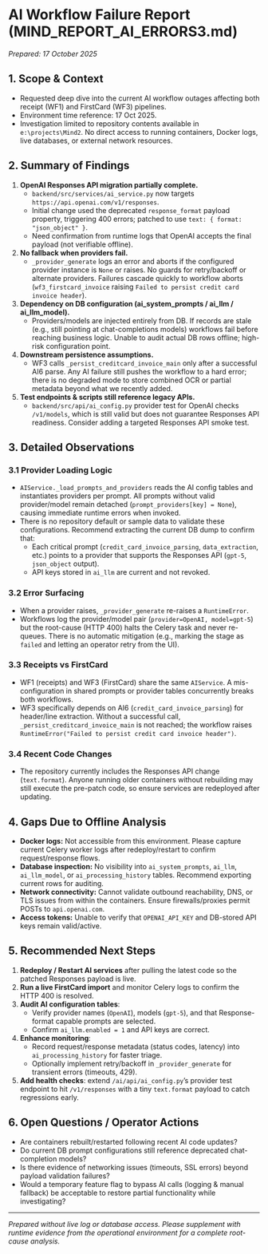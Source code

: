 # AI Workflow Failure Report (MIND_REPORT_AI_ERRORS3.md)
_Prepared: 17 October 2025_

## 1. Scope & Context
- Requested deep dive into the current AI workflow outages affecting both receipt (WF1) and FirstCard (WF3) pipelines.
- Environment time reference: 17 Oct 2025.
- Investigation limited to repository contents available in `e:\projects\Mind2`. No direct access to running containers, Docker logs, live databases, or external network resources.

## 2. Summary of Findings
1. **OpenAI Responses API migration partially complete.**  
   - `backend/src/services/ai_service.py` now targets `https://api.openai.com/v1/responses`.  
   - Initial change used the deprecated `response_format` payload property, triggering 400 errors; patched to use `text: { format: "json_object" }`.  
   - Need confirmation from runtime logs that OpenAI accepts the final payload (not verifiable offline).
2. **No fallback when providers fail.**  
   - `_provider_generate` logs an error and aborts if the configured provider instance is `None` or raises. No guards for retry/backoff or alternate providers. Failures cascade quickly to workflow aborts (`wf3_firstcard_invoice` raising `Failed to persist credit card invoice header`).
3. **Dependency on DB configuration (ai_system_prompts / ai_llm / ai_llm_model).**  
   - Providers/models are injected entirely from DB. If records are stale (e.g., still pointing at chat-completions models) workflows fail before reaching business logic. Unable to audit actual DB rows offline; high-risk configuration point.
4. **Downstream persistence assumptions.**  
   - WF3 calls `_persist_creditcard_invoice_main` only after a successful AI6 parse. Any AI failure still pushes the workflow to a hard error; there is no degraded mode to store combined OCR or partial metadata beyond what we recently added.
5. **Test endpoints & scripts still reference legacy APIs.**  
   - `backend/src/api/ai_config.py` provider test for OpenAI checks `/v1/models`, which is still valid but does not guarantee Responses API readiness. Consider adding a targeted Responses API smoke test.

## 3. Detailed Observations
### 3.1 Provider Loading Logic
- `AIService._load_prompts_and_providers` reads the AI config tables and instantiates providers per prompt. All prompts without valid provider/model remain detached (`prompt_providers[key] = None`), causing immediate runtime errors when invoked.
- There is no repository default or sample data to validate these configurations. Recommend extracting the current DB dump to confirm that:  
  - Each critical prompt (`credit_card_invoice_parsing`, `data_extraction`, etc.) points to a provider that supports the Responses API (`gpt-5`, `json_object` output).  
  - API keys stored in `ai_llm` are current and not revoked.

### 3.2 Error Surfacing
- When a provider raises, `_provider_generate` re-raises a `RuntimeError`.  
- Workflows log the provider/model pair (`provider=OpenAI, model=gpt-5`) but the root-cause (HTTP 400) halts the Celery task and never re-queues. There is no automatic mitigation (e.g., marking the stage as `failed` and letting an operator retry from the UI).

### 3.3 Receipts vs FirstCard
- WF1 (receipts) and WF3 (FirstCard) share the same `AIService`. A mis-configuration in shared prompts or provider tables concurrently breaks both workflows.
- WF3 specifically depends on AI6 (`credit_card_invoice_parsing`) for header/line extraction. Without a successful call, `_persist_creditcard_invoice_main` is not reached; the workflow raises `RuntimeError("Failed to persist credit card invoice header")`.

### 3.4 Recent Code Changes
- The repository currently includes the Responses API change (`text.format`). Anyone running older containers without rebuilding may still execute the pre-patch code, so ensure services are redeployed after updating.

## 4. Gaps Due to Offline Analysis
- **Docker logs:** Not accessible from this environment. Please capture current Celery worker logs after redeploy/restart to confirm request/response flows.  
- **Database inspection:** No visibility into `ai_system_prompts`, `ai_llm`, `ai_llm_model`, or `ai_processing_history` tables. Recommend exporting current rows for auditing.  
- **Network connectivity:** Cannot validate outbound reachability, DNS, or TLS issues from within the containers. Ensure firewalls/proxies permit POSTs to `api.openai.com`.  
- **Access tokens:** Unable to verify that `OPENAI_API_KEY` and DB-stored API keys remain valid/active.

## 5. Recommended Next Steps
1. **Redeploy / Restart AI services** after pulling the latest code so the patched Responses payload is live.  
2. **Run a live FirstCard import** and monitor Celery logs to confirm the HTTP 400 is resolved.  
3. **Audit AI configuration tables**:  
   - Verify provider names (`OpenAI`), models (`gpt-5`), and that Response-format capable prompts are selected.  
   - Confirm `ai_llm.enabled = 1` and API keys are correct.  
4. **Enhance monitoring**:  
   - Record request/response metadata (status codes, latency) into `ai_processing_history` for faster triage.  
   - Optionally implement retry/backoff in `_provider_generate` for transient errors (timeouts, 429).  
5. **Add health checks**: extend `/ai/api/ai_config.py`’s provider test endpoint to hit `/v1/responses` with a tiny `text.format` payload to catch regressions early.

## 6. Open Questions / Operator Actions
- Are containers rebuilt/restarted following recent AI code updates?  
- Do current DB prompt configurations still reference deprecated chat-completion models?  
- Is there evidence of networking issues (timeouts, SSL errors) beyond payload validation failures?  
- Would a temporary feature flag to bypass AI calls (logging & manual fallback) be acceptable to restore partial functionality while investigating?

---
_Prepared without live log or database access. Please supplement with runtime evidence from the operational environment for a complete root-cause analysis._
